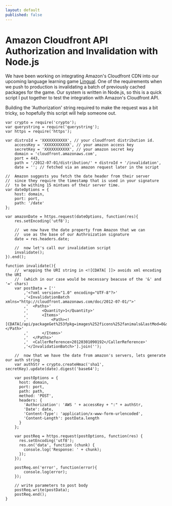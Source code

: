```yaml
---
layout: default
published: false
---
```


# Amazon Cloudfront API Authorization and Invalidation with Node.js

We have been working on integrating Amazon's Cloudfront CDN into our upcoming language learning game [Lingual](http://wwww.catchlingual.com). One of the requirements when we push to production is invalidating a batch of previously cached packages for the game. Our system is written in Node.js, so this is a quick script I put together to test the integration with Amazon's Cloudfront API.

Building the 'Authorization' string required to make the request was a bit tricky, so hopefully this script will help someone out.
```
var crypto = require('crypto');
var querystring = require('querystring');
var https = require('https');

var distroId = 'XXXXXXXXXXX', // your cloudfront distribution id.
	accessKey = 'XXXXXXXXXXX', // your amazon access key
	secretKey = 'XXXXXXXXXXX', // your amazon secret key
	domain = 'cloudfront.amazonaws.com',
	port = 443,
	path = '/2012-07-01/distribution/' + distroId + '/invalidation',
	date = ''; // fetched via an amazon request later in the script

//	Amazon suggests you fetch the date header from their server
//	since they require the timestamp that is used in your signature
//	to be withing 15 mintues of their server time.
var dateOptions = {
	host: domain,
	port: port,
	path: '/date'
};

var amazonDate = https.request(dateOptions, function(res){
	res.setEncoding('utf8');

	//	we now have the date property from Amazon that we can
	//	use as the base of our Authroization signature
	date = res.headers.date;

	//	now let's call our invalidation script
	invalidate();
}).end();

function invalidate(){
	//	wrapping the URI string in <![CDATA[ ]]> avoids xml encoding the URI 
    //	(which in our case would be necessary beacuse of the '&' and '=' chars)
	var postData = [''
		,'<?xml version="1.0" encoding="UTF-8"?>'
		,'<InvalidationBatch xmlns="http://cloudfront.amazonaws.com/doc/2012-07-01/">'
		,'	<Paths>'
		,'		<Quantity>1</Quantity>'
		,'		<Items>'
		,'			<Path><![CDATA[/api/packageGet%253fpkg=images%252ficons%252fanimals&lastMod=0&size=1x]]></Path>'
		,'		</Items>'
		,'	</Paths>'
		,'	<CallerReference>20120301090192</CallerReference>'
		,'</InvalidationBatch>'].join('');

	//	now that we have the date from amazon's servers, lets generate our auth string
	var authStr = crypto.createHmac('sha1', secretKey).update(date).digest('base64');

	var postOptions = {  
	  host: domain,  
	  port: port,  
	  path: path,  
	  method: 'POST',  
	  headers: {  
		'Authorization': 'AWS ' + accessKey + ":" + authStr,
		'Date': date,
        'Content-Type': 'application/x-www-form-urlencoded',  
        'Content-Length': postData.length  
	  }  
	};
	  
	var postReq = https.request(postOptions, function(res) {  
	  res.setEncoding('utf8');
	  res.on('data', function (chunk) {
	  	console.log('Response: ' + chunk);
	  });  
	});

	postReq.on('error', function(error){
		console.log(error);
	});

	// write parameters to post body  
	postReq.write(postData);  
	postReq.end();
}
```